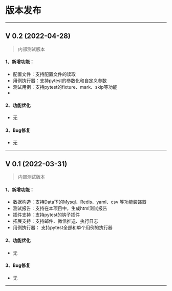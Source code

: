 # 版本发布
---

## V 0.2 (2022-04-28)

> 内部测试版本

#### 1、新增功能：

* 配置文件：支持配置文件的读取
* 用例执行器：支持pytest的参数化和自定义参数
* 测试用例：支持pytest的fixture、mark、skip等功能
*

#### 2、功能优化

* 无

#### 3、Bug修复

* 无

---

## V 0.1 (2022-03-31)

> 内部测试版本

#### 1、新增功能：

* 数据构造：支持Data下的Mysql、Redis、yaml、csv 等功能装饰器
* 测试报告：支持在本项目中，生成html测试报告
* 插件支持：支持pytest的钩子插件
* 拓展支持：支持邮件、微信推送、执行日志
* 用例执行器： 支持pytest全部和单个用例的执行器

#### 2、功能优化

* 无

#### 3、Bug修复

* 无

---